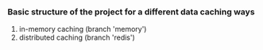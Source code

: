### Basic structure of the project for a different data caching ways

   1. in-memory caching (branch 'memory')
   2. distributed caching (branch 'redis')